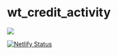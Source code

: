 # wt_credit_activity

![](https://i.postimg.cc/Wz02ZXTc/Screenshot-from-2022-06-05-18-03-45.png)

[![Netlify Status](https://api.netlify.com/api/v1/badges/0817efa3-6cb8-413a-9e65-d3624d7d475f/deploy-status)](https://app.netlify.com/sites/ecommerce-wt/deploys)
